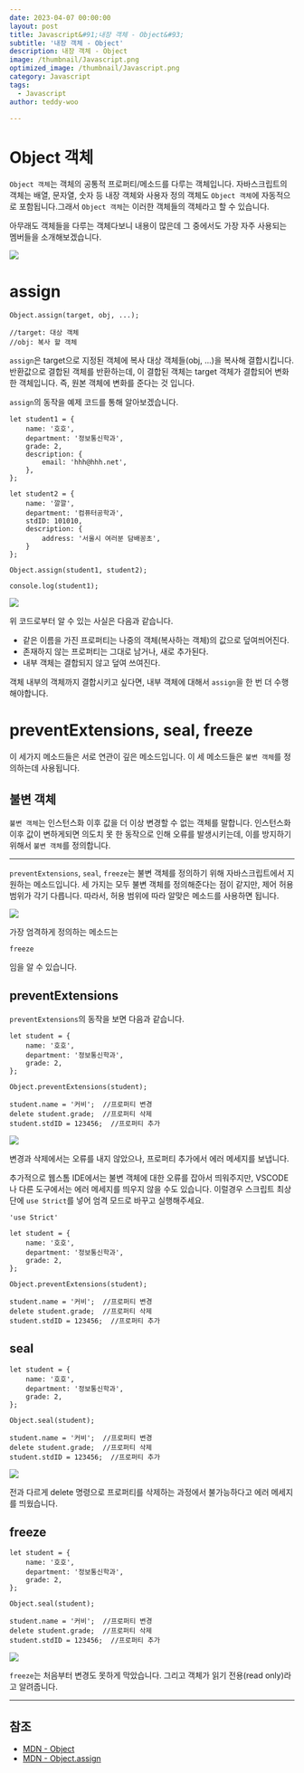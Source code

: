 ```yaml
---
date: 2023-04-07 00:00:00
layout: post
title: Javascript&#91;내장 객체 - Object&#93; 
subtitle: '내장 객체 - Object'
description: 내장 객체 - Object
image: /thumbnail/Javascript.png
optimized_image: /thumbnail/Javascript.png
category: Javascript
tags:
  - Javascript
author: teddy-woo

---
```


# Object 객체

`Object 객체`는 객체의 공통적 프로퍼티/메소드를 다루는 객체입니다. 자바스크립트의 객체는 배열, 문자열, 숫자 등 내장 객체와 사용자 정의 객체도 `Object 객체`에 자동적으로 포함됩니다.그래서 `Object 객체`는 이러한 객체들의 객체라고 할 수 있습니다.

아무래도 객체들을 다루는 객체다보니 내용이 많은데 그 중에서도 가장 자주 사용되는 멤버들을 소개해보겠습니다.

![](https://velog.velcdn.com/images%2Fbami%2Fpost%2F9a49f92c-d88c-4150-bacb-86f282b182e4%2Fimage.png)

# assign

```
Object.assign(target, obj, ...);

//target: 대상 객체
//obj: 복사 할 객체
```

`assign`은 target으로 지정된 객체에 복사 대상 객체들(obj, ...)을 복사해 결합시킵니다. 반환값으로 결합된 객체를 반환하는데, 이 결합된 객체는 target 객체가 결합되어 변화한 객체입니다. 즉, 원본 객체에 변화를 준다는 것 입니다.

`assign`의 동작을 예제 코드를 통해 알아보겠습니다.

```
let student1 = {
    name: '호호',
    department: '정보통신학과',
    grade: 2,
    description: {
        email: 'hhh@hhh.net',
    },
};

let student2 = {
    name: '깔깔',
    department: '컴퓨터공학과',
    stdID: 101010,
    description: {
        address: '서울시 여러분 담배꽁초',
    }
};

Object.assign(student1, student2);

console.log(student1);
```

![](https://velog.velcdn.com/images%2Fbami%2Fpost%2F614d9a91-bf9c-4ee0-a966-3c251f47b581%2Fimage.png)

위 코드로부터 알 수 있는 사실은 다음과 같습니다.

- 같은 이름을 가진 프로퍼티는 나중의 객체(복사하는 객체)의 값으로 덮여씌어진다.
- 존재하지 않는 프로퍼티는 그대로 남거나, 새로 추가된다.
- 내부 객체는 결합되지 않고 덮여 쓰여진다.

객체 내부의 객체까지 결합시키고 싶다면, 내부 객체에 대해서 `assign`을 한 번 더 수행해야합니다.

# preventExtensions, seal, freeze

이 세가지 메소드들은 서로 연관이 깊은 메소드입니다. 이 세 메소드들은 `불변 객체`를 정의하는데 사용됩니다.

## 불변 객체

`불변 객체`는 인스턴스화 이후 값을 더 이상 변경할 수 없는 객체를 말합니다. 인스턴스화 이후 값이 변하게되면 의도치 못 한 동작으로 인해 오류를 발생시키는데, 이를 방지하기 위해서 `불변 객체`를 정의합니다.

---

`preventExtensions`, `seal`, `freeze`는 불변 객체를 정의하기 위해 자바스크립트에서 지원하는 메소드입니다. 세 가지는 모두 불변 객체를 정의해준다는 점이 같지만, 제어 허용 범위가 각기 다릅니다. 따라서, 허용 범위에 따라 알맞은 메소드를 사용하면 됩니다.

![](https://velog.velcdn.com/images%2Fbami%2Fpost%2F1757c5f5-def2-4587-9005-b961bf24a385%2Fimage.png)

가장 엄격하게 정의하는 메소드는

```
freeze
```

임을 알 수 있습니다.

## preventExtensions

`preventExtensions`의 동작을 보면 다음과 같습니다.

```
let student = {
    name: '호호',
    department: '정보통신학과',
    grade: 2,
};

Object.preventExtensions(student);

student.name = '커비';  //프로퍼티 변경
delete student.grade;  //프로퍼티 삭제
student.stdID = 123456;  //프로퍼티 추가
```

![](https://velog.velcdn.com/images%2Fbami%2Fpost%2Fdd65310e-c434-4a90-afb9-e4e9e97f831d%2Fimage.png)

변경과 삭제에서는 오류를 내지 않았으나, 프로퍼티 추가에서 에러 메세지를 보냅니다.

추가적으로 웹스톰 IDE에서는 불변 객체에 대한 오류를 잡아서 띄워주지만, VSCODE나 다른 도구에서는 에러 메세지를 띄우지 않을 수도 있습니다. 이럴경우 스크립트 최상단에 `use Strict`를 넣어 엄격 모드로 바꾸고 실행해주세요.

```
'use Strict'

let student = {
    name: '호호',
    department: '정보통신학과',
    grade: 2,
};

Object.preventExtensions(student);

student.name = '커비';  //프로퍼티 변경
delete student.grade;  //프로퍼티 삭제
student.stdID = 123456;  //프로퍼티 추가
```

## seal

```
let student = {
    name: '호호',
    department: '정보통신학과',
    grade: 2,
};

Object.seal(student);

student.name = '커비';  //프로퍼티 변경
delete student.grade;  //프로퍼티 삭제
student.stdID = 123456;  //프로퍼티 추가
```

![](https://velog.velcdn.com/images%2Fbami%2Fpost%2F67a8a9c1-b349-403e-824e-aa6f401c8bf7%2Fimage.png)

전과 다르게 delete 명령으로 프로퍼티를 삭제하는 과정에서 불가능하다고 에러 메세지를 띄웠습니다.

## freeze

```
let student = {
    name: '호호',
    department: '정보통신학과',
    grade: 2,
};

Object.seal(student);

student.name = '커비';  //프로퍼티 변경
delete student.grade;  //프로퍼티 삭제
student.stdID = 123456;  //프로퍼티 추가
```

![](https://velog.velcdn.com/images%2Fbami%2Fpost%2F85c011ef-fadc-4a20-a159-b00149955e43%2Fimage.png)

`freeze`는 처음부터 변경도 못하게 막았습니다. 그리고 객체가 읽기 전용(read only)라고 알려줍니다.

---

## 참조

- [MDN - Object](https://developer.mozilla.org/ko/docs/Web/JavaScript/Reference/Global_Objects/Object)
- [MDN - Object.assign](https://developer.mozilla.org/ko/docs/Web/JavaScript/Reference/Global_Objects/Object/assign)